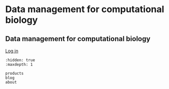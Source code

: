 # Data management for computational biology

<div class="px-4 py-5 my-5 text-center">
    <h2 class="display-5 fw-bold">Data management for computational biology</h2>
    <div class="col-lg-7 mx-auto">
      <p class="lead"></p>
    </div>
    <a class="login-button lead my-2" href="/login">Log in</a>
</div>

<div class="py-5 my-5"><div>

```{toctree}
:hidden: true
:maxdepth: 1

products
blog
about
```
